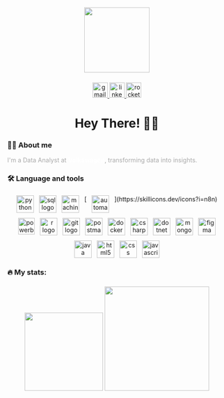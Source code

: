 ###
<div align="center">
  <img height="150" src="https://media.giphy.com/media/M9gbBd9nbDrOTu1Mqx/giphy.gif"  />
</div>

###
<div align="center">
  <a href="mailto:nicholas.birochi@gmail.com" target="_blank">
    <img src="https://img.shields.io/static/v1?message=Gmail&logo=gmail&label=&color=D14836&logoColor=white&labelColor=&style=for-the-badge" height="35" alt="gmail logo"  />
  </a>
  <a href="https://www.linkedin.com/in/nicholas-birochi/" target="_blank">
    <img src="https://img.shields.io/static/v1?message=LinkedIn&logo=linkedin&label=&color=0077B5&logoColor=white&labelColor=&style=for-the-badge" height="35" alt="linkedin logo"  />
  </a>
  <a href="https://app.rocketseat.com.br/me/nicholas-birochi-1501" target="_blank">
    <img src="https://img.shields.io/static/v1?message=Rocketseat&logo=rocketseat&label=&color=8257E5&logoColor=white&labelColor=&style=for-the-badge" height="35" alt="rocketseat logo" />
  </a>
</div>

###
<h1 align="center" style="margin-bottom: 4px;">Hey There! 👋🏻</h1>

###
<h3 align="left" style="margin-top: 6px;">👩‍💻 About me</h3>
<p align="left" style="font-size: 14px; font-weight: 400; color: #aaa; margin-top: 0;">
  I'm a Data Analyst at <strong style="color:#fff;">Volkswagen</strong>, transforming data into insights.
</p>

###
<h3 align="left" style="margin-top: 6px;">🛠 Language and tools</h3>

###
<div align="center" style="display: flex; flex-wrap: wrap; justify-content: center; gap: 12px;">
  <img src="https://skillicons.dev/icons?i=py" height="40" alt="python logo"  />
  <img src="https://skillicons.dev/icons?i=mysql" height="40" alt="sql logo" />
  <img src="https://skillicons.dev/icons?i=tensorflow" height="40" alt="machine learning logo" />
  [<img src="https://skillicons.dev/icons?i=githubactions" height="40" alt="automation workflow logo" />](https://skillicons.dev/icons?i=n8n)
  <img src="https://upload.wikimedia.org/wikipedia/commons/c/cf/New_Power_BI_Logo.svg" height="38" alt="powerbi logo" />
  <img src="https://skillicons.dev/icons?i=r" height="40" alt="r logo"  />
  <img src="https://skillicons.dev/icons?i=git" height="40" alt="git logo" />
  <img src="https://skillicons.dev/icons?i=postman" height="40" alt="postman logo" />
  <img src="https://skillicons.dev/icons?i=docker" height="40" alt="docker logo" />
  <img src="https://skillicons.dev/icons?i=cs" height="40" alt="csharp logo" />
  <img src="https://skillicons.dev/icons?i=dotnet" height="40" alt="dotnet logo" />
  <img src="https://skillicons.dev/icons?i=mongodb" height="40" alt="mongodb logo" />
  <img src="https://skillicons.dev/icons?i=figma" height="40" alt="figma logo" />
  <img src="https://skillicons.dev/icons?i=java" height="40" alt="java logo" />
  <img src="https://skillicons.dev/icons?i=html" height="40" alt="html5 logo"  />
  <img src="https://skillicons.dev/icons?i=css" height="40" alt="css logo"  />
  <img src="https://skillicons.dev/icons?i=js" height="40" alt="javascript logo" />
</div>

###
<h3 align="left" style="margin-top: 6px;">🔥 My stats:</h3>

###
<p align="center">
  <img src="https://github-readme-stats.vercel.app/api?username=nicholasbirochi&show_icons=true&theme=radical" height="180"/>
  <img src="https://github-readme-stats.vercel.app/api/top-langs/?username=nicholasbirochi&layout=compact&theme=radical" height="240"/>
</p>

###
